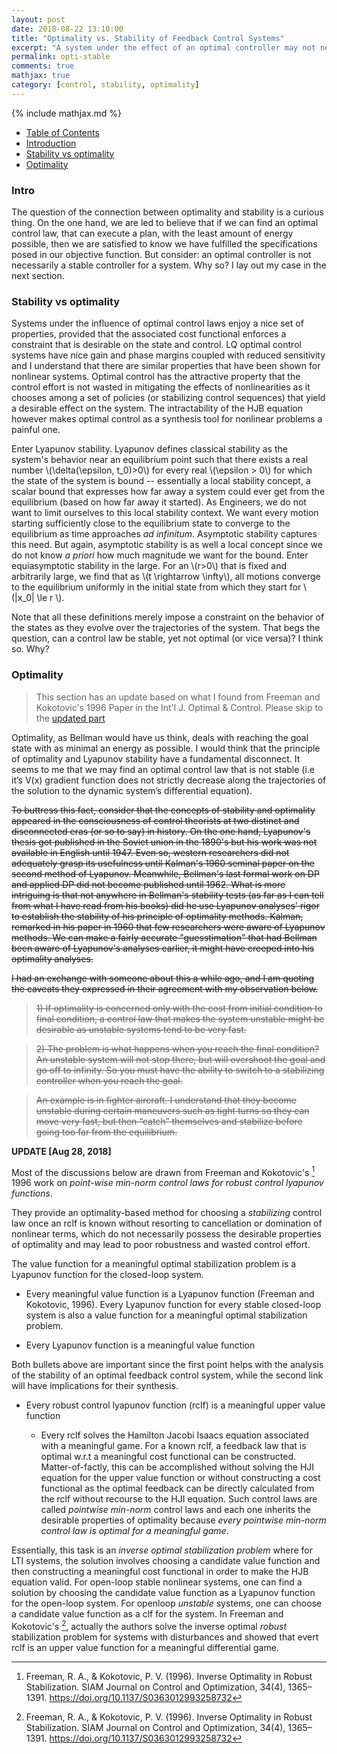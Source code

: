 ```yaml
---
layout: post
date: 2018-08-22 13:10:00
title: "Optimality vs. Stability of Feedback Control Systems"
excerpt: "A system under the effect of an optimal controller may not necessarily be stable."
permalink: opti-stable
comments: true
mathjax: true
category: [control, stability, optimality]
---
```

{% include mathjax.md %}

- [Table of Contents](#table-o-conts)
- [Introduction](#intro)
- [Stability vs optimality](#case)
- [Optimality](#issues)


<a name="intro"></a>
### Intro

The question of the connection between optimality and stability is a curious thing.  On the one hand, we are led to believe that if we can find an optimal control law, that can execute a plan, with the least amount of energy possible, then we are satisfied to know we have fulfilled the specifications posed in  our objective function. But consider: an optimal controller is not necessarily a stable controller for a system. Why so? I lay out my case in the next section.

<a name="case"></a>
### Stability vs optimality
Systems under the influence of optimal control laws enjoy a nice set of properties, provided that the associated cost functional enforces a constraint that is desirable on the state and control. LQ optimal control systems have nice gain and phase margins coupled with reduced sensitivity and I understand that there are similar properties that have been shown for nonlinear systems. Optimal control has the attractive property that the control effort is not wasted in mitigating the effects of nonlinearities as it chooses among a set of policies (or stabilizing control sequences) that yield a desirable effect on the system. The intractability of the HJB equation however makes optimal control as a synthesis tool for nonlinear problems a painful one.

Enter Lyapunov stability. Lyapunov defines classical stability as the system's behavior near an equilibrium point such that there exists a real number \\(\delta(\epsilon, t\_0)>0\\) for every real \\(\epsilon > 0\\) for which the state of the system is bound -- essentially a local stability concept, a scalar bound that expresses how far away a system could ever get from the equilibrium (based on how far away it started).  As Engineers, we do not want to limit ourselves to this local stability context. We want every motion starting sufficiently close to the equilibrium state to converge to the equilibrium as time approaches _ad infinitum_. Asymptotic stability captures this need. But again, asymptotic stability is as well a local concept since we do not know _a priori_ how much magnitude we want for the bound.  Enter equiasymptotic stability in the large. For an \\(r>0\\) that is fixed and arbitrarily large, we find that as \\(t \rightarrow \infty\\), all motions converge to the equilibrium uniformly in the initial state from which they start for \\(\|x_0\| \le r \\).

Note that all these definitions merely impose a constraint on the behavior of the states as they evolve over the trajectories of the system. That begs the question, can a control law be stable, yet not optimal (or vice versa)? I think so. Why?

<a name="issues"></a>
### Optimality

> This section has an update based on what I found from Freeman and Kokotovic's 1996 Paper in the Int'l J. Optimal & Control. Please skip to the [updated part](#updatedOptStab)

Optimality, as Bellman would have us think, deals with reaching the goal state with as minimal an energy as possible. I would think that the principle of optimality and Lyapunov stability have a fundamental disconnect. It seems to me that we may find an optimal control law that is not stable (i.e it’s V(x) gradient function does not strictly decrease along the trajectories of the solution to the dynamic system’s differential equation).

~~To buttress this fact, consider that the concepts of stability and optimality appeared in the consciousness of control theorists at two distinct and disconnected eras (or so to say) in history. On the one hand, Lyapunov's thesis got published in the Soviet union in the 1890's but his work was not available in English until 1947. Even so, western researchers did not adequately grasp its usefulness until Kalman's 1960 seminal paper on the second method of Lyapunov. Meanwhile, Bellman's last formal work on DP and applied DP did not become published until 1962. What is more intriguing is that not anywhere in Bellman's stability tests (as far as I can tell from what I have read from his books) did he use Lyapunov analyses' rigor to establish the stability of his principle of optimality methods. Kalman, remarked in his paper in 1960 that  few researchers were aware of Lyapunov methods. We can make a fairly accurate "guesstimation" that had Bellman been aware of Lyapunov's analyses earlier, it might have creeped into his optimality analyses.~~

~~I had an exchange with someone about this a while ago, and I am quoting the caveats they expressed in their agreement with my observation below.~~


> ~~1) If optimality is concerned only with the cost from initial condition to final condition, a control law that makes the system unstable might be desirable as unstable systems tend to be very fast.~~

> ~~2) The problem is what happens when you reach the final condition?  An unstable system will not stop there, but will overshoot the goal and go off to infinity.  So you must have the ability to switch to a stabilizing controller when you reach the goal.~~

> ~~An example is in fighter aircraft.  I understand that they become unstable during certain maneuvers such as tight turns so they can move very fast, but then “catch” themselves and stabilize before going too far from the equilibrium.~~

<a name="updatedOptStab"></a>
**UPDATE [Aug 28, 2018]**

Most of the discussions below are drawn from Freeman and Kokotovic's [^Freeman_Kokotovic] 1996 work on _point-wise min-norm control laws for robust control lyapunov functions_.

They provide an optimality-based method for choosing a _stabilizing_ control law once an rclf is known without resorting to cancellation or domination of nonlinear terms, which do not necessarily possess the desirable properties of optimality and may lead to poor robustness and wasted control effort.

The value function for a meaningful optimal stabilization problem is a Lyapunov function for the closed-loop system.

* Every meaningful value function is a Lyapunov function (Freeman and Kokotovic, 1996). Every Lyapunov function for every stable closed-loop system is also a value function for a meaningful optimal stabilization problem.

* Every Lyapunov function is a meaningful value function

Both bullets above are important since the first point helps with the analysis of the stability of an optimal feedback control system, while the second link will have implications for their synthesis.

* Every robust control lyapunov function (rclf) is a meaningful upper value function

  - Every rclf solves the Hamilton Jacobi Isaacs equation associated with a meaningful game. For a known rclf, a feedback law that is optimal w.r.t a meaningful cost functional can be constructed. Matter-of-factly, this can be accomplished without solving the HJI equation for the upper value function or without constructing a cost functional as the optimal feedback can be directly calculated from the rclf without recourse to the HJI equation. Such control laws are called _pointwise min-norm_ control laws and each one inherits the desirable properties of optimality because _every pointwise min-norm control law is optimal for a meaningful game_.

Essentially, this task is an _inverse optimal stabilization problem_ where for LTI systems, the solution involves choosing a candidate value function and then constructing a meaningful cost functional in order to make the HJB equation valid. For open-loop stable nonlinear systems, one can find a solution by choosing the candidate value function as a Lyapunov function for the open-loop system. For openloop _unstable_ systems, one can choose a candidate value function as a clf for the system. In Freeman and Kokotovic's [^Freeman_Kokotovic], actually the authors solve the inverse optimal _robust_ stabilization problem for systems with disturbances and showed that evert rclf is an upper value function for a meaningful differential game.


[^Freeman_Kokotovic]: Freeman, R. A., & Kokotovic, P. V. (1996). Inverse Optimality in Robust Stabilization. SIAM Journal on Control and Optimization, 34(4), 1365–1391. https://doi.org/10.1137/S0363012993258732
